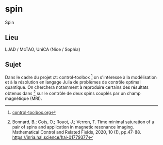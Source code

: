 # spin
Spin

## Lieu

LJAD / McTAO, UniCA (Nice / Sophia)

## Sujet

Dans le cadre du projet ct: control-toolbox [^1] on s'intéresse à la modélisation et à la résolution en langage Julia de problèmes de contrôle optimal quantique. On cherchera notamment à reproduire certains des résultats obtenus dans [^2] sur le contrôle de deux spins couplés par un champ magnétique (MRI).

[^1]: [control-toolbox.org](https://control-toolbox.org)

[^2]: Bonnard, B.; Cots, O.; Rouot, J.; Verron, T. Time minimal saturation of a pair of spins and application in magnetic resonance imaging. Mathematical Control and Related Fields, 2020, 10 (1), pp.47-88. https://inria.hal.science/hal-01779377
